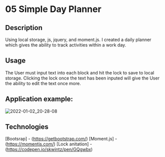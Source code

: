 # 05 Simple Day Planner

## Description

Using local storage, js, jquery, and moment.js. I created a daily planner which gives the ability to track activities within a work day.

## Usage

The User must input text into each block and hit the lock to save to local storage. Clicking the lock once the text has been inputed will give the User the ability to edit the text once more.

## Application example:

![2022-01-02_20-28-08](https://user-images.githubusercontent.com/1167845/147899740-20ecf9f5-deff-4890-b02c-f2ee27916526.jpg)

## Technologies

[Bootsrap] - (https://getbootstrap.com/)
[Moment.js] - (https://momentjs.com/)
[Lock anitation] - (https://codepen.io/skwintz/pen/GQgwbx)
